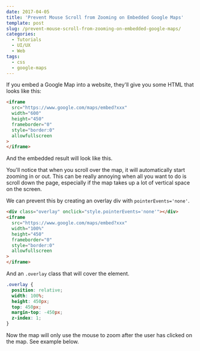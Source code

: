 ```yaml
---
date: 2017-04-05
title: 'Prevent Mouse Scroll from Zooming on Embedded Google Maps'
template: post
slug: /prevent-mouse-scroll-from-zooming-on-embedded-google-maps/
categories:
  - Tutorials
  - UI/UX
  - Web
tags:
  - css
  - google-maps
---
```


If you embed a Google Map into a website, they'll give you some HTML that looks like this:

```html
<iframe
  src="https://www.google.com/maps/embed?xxx"
  width="600"
  height="450"
  frameborder="0"
  style="border:0"
  allowfullscreen
>
</iframe>
```

And the embedded result will look like this.

You'll notice that when you scroll over the map, it will automatically start zooming in or out. This can be really annoying when all you want to do is scroll down the page, especially if the map takes up a lot of vertical space on the screen.

We can prevent this by creating an overlay div with `pointerEvents='none'`.

```html
<div class="overlay" onclick="style.pointerEvents='none'"></div>
<iframe
  src="https://www.google.com/maps/embed?xxx"
  width="100%"
  height="450"
  frameborder="0"
  style="border:0"
  allowfullscreen
>
</iframe>
```

And an `.overlay` class that will cover the element.

```css
.overlay {
  position: relative;
  width: 100%;
  height: 450px;
  top: 450px;
  margin-top: -450px;
  z-index: 1;
}
```

Now the map will only use the mouse to zoom after the user has clicked on the map. See example below.
